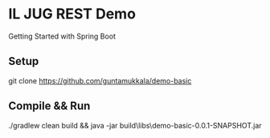 # IL JUG REST Demo
Getting Started with Spring Boot

Setup
-----

git clone https://github.com/guntamukkala/demo-basic

Compile && Run
--------------

./gradlew clean build && java -jar build\libs\demo-basic-0.0.1-SNAPSHOT.jar





